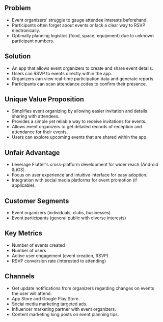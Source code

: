 ## Problem
- Event organizers' struggle to gauge attendee interests beforehand.
- Participants often forget about events or lack a clear way to RSVP electronically.
- Optimally planning logistics (food, space, equipment) due to unknown participant numbers.

## Solution
- An app that allows event organizers to create and share event details.
- Users can RSVP to events directly within the app.
- Organizers can view real-time participation data and generate reports.
- Participants can scan attendance codes to confirm their presence.

## Unique Value Proposition
- Simplifies event organizing by allowing easier invitation and details sharing with attendees.
- Provides a simple yet reliable way to receive invitations for events.
- Allows event organizers to get detailed records of reception and attendance for their events.
- Users can explore upcoming events that are shared within the app.

## Unfair Advantage
- Leverage Flutter's cross-platform development for wider reach (Android & iOS).
- Focus on user experience and intuitive interface for easy adoption.
- Integration with social media platforms for event promotion (if applicable).

## Customer Segments
- Event organizers (individuals, clubs, businesses)
- Event participants (general public with diverse interests)

## Key Metrics 
- Number of events created 
- Number of users 
- Active user engagement (event creation, RSVP)
- RSVP conversion rate (interested to attending)

## Channels 
- Get update notifications from organizers regarding changes on events the user will attend.
- App Store and Google Play Store.
- Social media marketing targeted ads.
- Influencer marketing partner with event organizers.
- Content marketing long posts on event planning tips.
